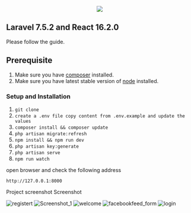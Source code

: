 <p align="center"><img src="https://laravel.com/assets/img/components/logo-laravel.svg"></p>

## Laravel 7.5.2 and React 16.2.0

Please follow the guide.





## Prerequisite

1. Make sure you have [composer](https://getcomposer.org/download/) installed.
2. Make sure you have latest stable version of [node](https://nodejs.org/en/download/) installed.

### Setup and Installation

1. `git clone`
2. `create a .env file copy content from .env.example and update the values`
3. `composer install && composer update`
4. `php artisan migrate:refresh`
5. `npm install && npm run dev`
6. `php artisan key:generate`
7. `php artisan serve`
8. `npm run watch`

open browser and check the following address

`http://127.0.0.1:8000`

Project screenshot Screenshot 


![registert](https://user-images.githubusercontent.com/45098599/89525565-02ffaa80-d804-11ea-878a-763aa6073925.png)
![Screenshot_1](https://user-images.githubusercontent.com/45098599/89525588-0c891280-d804-11ea-82fc-60ac2c922302.png)
![welcome](https://user-images.githubusercontent.com/45098599/89525595-0f840300-d804-11ea-84e8-4161a2f369ff.png)
![facebookfeed_form](https://user-images.githubusercontent.com/45098599/89525763-51ad4480-d804-11ea-9063-4bb53eeca1d8.png)
![login](https://user-images.githubusercontent.com/45098599/89525765-5245db00-d804-11ea-9b95-28453a7fceeb.png)

